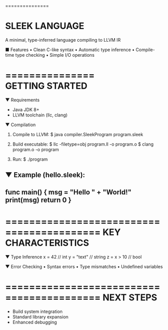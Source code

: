 ===============

SLEEK LANGUAGE
===============

A minimal, type-inferred language compiling to LLVM IR

■ Features
• Clean C-like syntax
• Automatic type inference
• Compile-time type checking
• Simple I/O operations

===============           
GETTING STARTED
===============

▼ Requirements
- Java JDK 8+
- LLVM toolchain (llc, clang)

▼ Compilation
1. Compile to LLVM:
   $ java compiler.SleekProgram program.sleek

2. Build executable:
   $ llc -filetype=obj program.ll -o program.o
   $ clang program.o -o program

3. Run:
   $ ./program

▼ Example (hello.sleek):
----------------------------------------
func main() {
    msg = "Hello " + "World!"
    print(msg)
    return 0
}
----------------------------------------

==========================================
          KEY CHARACTERISTICS
==========================================

▼ Type Inference
x = 42          // int
y = "text"      // string
z = x > 10      // bool

▼ Error Checking
• Syntax errors
• Type mismatches
• Undefined variables

==========================================
            NEXT STEPS
==========================================
- Build system integration
- Standard library expansion
- Enhanced debugging
